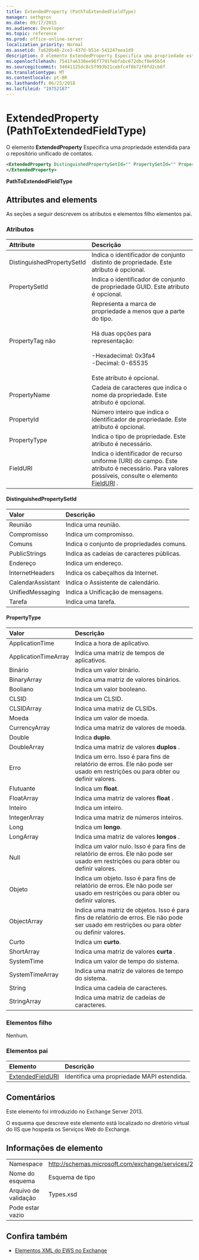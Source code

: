 ```yaml
---
title: ExtendedProperty (PathToExtendedFieldType)
manager: sethgros
ms.date: 09/17/2015
ms.audience: Developer
ms.topic: reference
ms.prod: office-online-server
localization_priority: Normal
ms.assetid: fa620b48-2ce3-437d-b51e-541247eea1d9
description: O elemento ExtendedProperty Especifica uma propriedade estendida para o repositório unificado de contatos.
ms.openlocfilehash: 7541fa6330ee96f7791febfabc672dbcf0e95b54
ms.sourcegitcommit: 34041125dc8c5f993b21cebfc4f8b72f0fd2cb6f
ms.translationtype: MT
ms.contentlocale: pt-BR
ms.lasthandoff: 06/25/2018
ms.locfileid: "19752187"
---
```

# <a name="extendedproperty-pathtoextendedfieldtype"></a>ExtendedProperty (PathToExtendedFieldType)

O elemento **ExtendedProperty** Especifica uma propriedade estendida para o repositório unificado de contatos. 
  
```xml
<ExtendedProperty DistinguishedPropertySetId="" PropertySetId="" PropertyTag="" PropertyName="" PropertyId="" PropertyType="" FieldURI="">
</ExtendedProperty>
```

**PathToExtendedFieldType**

## <a name="attributes-and-elements"></a>Attributes and elements

As seções a seguir descrevem os atributos e elementos filho elementos pai.
  
### <a name="attributes"></a>Atributos

|**Attribute**|**Descrição**|
|:-----|:-----|
|DistinguishedPropertySetId  <br/> |Indica o identificador de conjunto distinto de propriedade. Este atributo é opcional.  <br/> |
|PropertySetId  <br/> |Indica o identificador de conjunto de propriedade GUID. Este atributo é opcional.  <br/> |
|PropertyTag não  <br/> | Representa a marca de propriedade a menos que a parte do tipo.<br/><br/>Há duas opções para representação:  <br/><br/>-Hexadecimal: 0x3fa4  <br/>-Decimal: 0-65535<br/><br/>  Este atributo é opcional.  <br/> |
|PropertyName  <br/> |Cadeia de caracteres que indica o nome da propriedade. Este atributo é opcional.  <br/> |
|PropertyId  <br/> |Número inteiro que indica o identificador de propriedade. Este atributo é opcional.  <br/> |
|PropertyType  <br/> |Indica o tipo de propriedade. Este atributo é necessário.  <br/> |
|FieldURI  <br/> |Indica o identificador de recurso uniforme (URI) do campo. Este atributo é necessário. Para valores possíveis, consulte o elemento [FieldURI](fielduri.md) .  <br/> |
   
#### <a name="distinguishedpropertysetid"></a>DistinguishedPropertySetId

|**Valor**|**Descrição**|
|:-----|:-----|
|Reunião  <br/> |Indica uma reunião.  <br/> |
|Compromisso  <br/> |Indica um compromisso.  <br/> |
|Comuns  <br/> |Indica o conjunto de propriedades comuns.  <br/> |
|PublicStrings  <br/> |Indica as cadeias de caracteres públicas.  <br/> |
|Endereço  <br/> |Indica um endereço.  <br/> |
|InternetHeaders  <br/> |Indica os cabeçalhos da Internet.  <br/> |
|CalendarAssistant  <br/> |Indica o Assistente de calendário.  <br/> |
|UnifiedMessaging  <br/> |Indica a Unificação de mensagens.  <br/> |
|Tarefa  <br/> |Indica uma tarefa.  <br/> |
   
#### <a name="propertytype"></a>PropertyType

|**Valor**|**Descrição**|
|:-----|:-----|
|ApplicationTime  <br/> |Indica a hora de aplicativo.  <br/> |
|ApplicationTimeArray  <br/> |Indica uma matriz de tempos de aplicativos.  <br/> |
|Binário  <br/> |Indica um valor binário.  <br/> |
|BinaryArray  <br/> |Indica uma matriz de valores binários.  <br/> |
|Booliano  <br/> |Indica um valor booleano.  <br/> |
|CLSID  <br/> |Indica um CLSID.  <br/> |
|CLSIDArray  <br/> |Indica uma matriz de CLSIDs.  <br/> |
|Moeda  <br/> |Indica um valor de moeda.  <br/> |
|CurrencyArray  <br/> |Indica uma matriz de valores de moeda.  <br/> |
|Double  <br/> |Indica **duplo**.  <br/> |
|DoubleArray  <br/> |Indica uma matriz de valores **duplos** .  <br/> |
|Erro  <br/> |Indica um erro. Isso é para fins de relatório de erros. Ele não pode ser usado em restrições ou para obter ou definir valores.  <br/> |
|Flutuante  <br/> |Indica um **float**.  <br/> |
|FloatArray  <br/> |Indica uma matriz de valores **float** .  <br/> |
|Inteiro  <br/> |Indica um inteiro.  <br/> |
|IntegerArray  <br/> |Indica uma matriz de números inteiros.  <br/> |
|Long  <br/> |Indica um **longo**.  <br/> |
|LongArray  <br/> |Indica uma matriz de valores **longos** .  <br/> |
|Null  <br/> |Indica um valor nulo. Isso é para fins de relatório de erros. Ele não pode ser usado em restrições ou para obter ou definir valores.  <br/> |
|Objeto  <br/> |Indica um objeto. Isso é para fins de relatório de erros. Ele não pode ser usado em restrições ou para obter ou definir valores.  <br/> |
|ObjectArray  <br/> |Indica uma matriz de objetos. Isso é para fins de relatório de erros. Ele não pode ser usado em restrições ou para obter ou definir valores.  <br/> |
|Curto  <br/> |Indica um **curto**.  <br/> |
|ShortArray  <br/> |Indica uma matriz de valores **curta** .  <br/> |
|SystemTime  <br/> |Indica um valor de tempo do sistema.  <br/> |
|SystemTimeArray  <br/> |Indica uma matriz de valores de tempo do sistema.  <br/> |
|String  <br/> |Indica uma cadeia de caracteres.  <br/> |
|StringArray  <br/> |Indica uma matriz de cadeias de caracteres.  <br/> |
   
### <a name="child-elements"></a>Elementos filho

Nenhum.
  
### <a name="parent-elements"></a>Elementos pai

|**Elemento**|**Descrição**|
|:-----|:-----|
|[ExtendedFieldURI](extendedfielduri.md) <br/> |Identifica uma propriedade MAPI estendida.  <br/> |
   
## <a name="remarks"></a>Comentários

Este elemento foi introduzido no Exchange Server 2013.
  
O esquema que descreve este elemento está localizado no diretório virtual do IIS que hospeda os Serviços Web do Exchange.
  
## <a name="element-information"></a>Informações de elemento

|||
|:-----|:-----|
|Namespace  <br/> |http://schemas.microsoft.com/exchange/services/2006/types  <br/> |
|Nome do esquema  <br/> |Esquema de tipo  <br/> |
|Arquivo de validação  <br/> |Types.xsd  <br/> |
|Pode estar vazio  <br/> ||
   
## <a name="see-also"></a>Confira também

- [Elementos XML do EWS no Exchange](ews-xml-elements-in-exchange.md)

